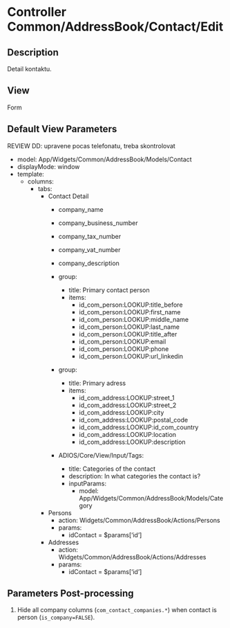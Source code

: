# Controller Common/AddressBook/Contact/Edit

## Description

Detail kontaktu.

## View

Form

## Default View Parameters

REVIEW DD: upravene pocas telefonatu, treba skontrolovat

* model: App/Widgets/Common/AddressBook/Models/Contact
* displayMode: window
* template:
  * columns:
    * tabs:
      * Contact Detail
        * company_name
        * company_business_number
        * company_tax_number
        * company_vat_number
        * company_description

        * group:
          * title: Primary contact person
          * items:
            * id_com_person:LOOKUP:title_before
            * id_com_person:LOOKUP:first_name
            * id_com_person:LOOKUP:middle_name
            * id_com_person:LOOKUP:last_name
            * id_com_person:LOOKUP:title_after
            * id_com_person:LOOKUP:email
            * id_com_person:LOOKUP:phone
            * id_com_person:LOOKUP:url_linkedin

        * group:
          * title: Primary adress
          * items:
            * id_com_address:LOOKUP:street_1
            * id_com_address:LOOKUP:street_2
            * id_com_address:LOOKUP:city
            * id_com_address:LOOKUP:postal_code
            * id_com_address:LOOKUP:id_com_country
            * id_com_address:LOOKUP:location
            * id_com_address:LOOKUP:description

        * ADIOS/Core/View/Input/Tags:
          * title: Categories of the contact
          * description: In what categories the contact is?
          * inputParams:
            * model: App/Widgets/Common/AddressBook/Models/Category
      * Persons
        * action: Widgets/Common/AddressBook/Actions/Persons
        * params:
          * idContact = $params[‘id’]
      * Addresses
        * action: Widgets/Common/AddressBook/Actions/Addresses
        * params:
          * idContact = $params[‘id’]

## Parameters Post-processing
  1. Hide all company columns (`com_contact_companies.*`) when contact is person (`is_company=FALSE`).